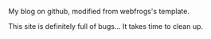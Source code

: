 My blog on github, modified from webfrogs's template.

This site is definitely full of bugs... It takes time to clean up.
